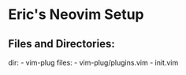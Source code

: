 # Eric's Neovim Setup

## Files and Directories:

  dir:
    - vim-plug
  files:
    - vim-plug/plugins.vim
    - init.vim



